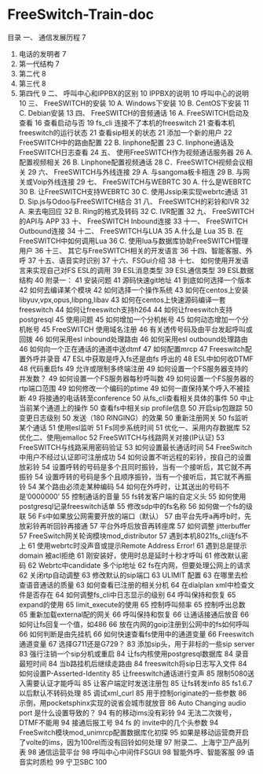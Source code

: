 # FreeSwitch-Train-doc
目录
一、 通信发展历程	7
  1.  电话的发明者	7
  2.  第一代结构	7
  3. 第二代	8
  4. 第三代	8
  5. 第四代	9
二、 呼叫中心和IPPBX的区别	10
  IPPBX的说明	10
  呼叫中心的说明	10
三、 FreeSWITCH的安装	10
  A. Windows下安装	10
  B. CentOS下安装	11
  C. Debian安装	13
四、 FreeSWITCH的音频通话	16
  A. FreeSWITCH启动及查看	16
  查看启动与否	19
  fs_cli 连接不了本机的freeswitch	21
  查看本机freeswitch的运行状态	21
  查看sip相关的状态	21
  添加一个新的用户	22
  FreeSWITCH中的路由配置	22
  B. linphone配置	23
  C. linphone通话及FreeSWITCH日志查看	24
五、 使用FreeSWITCH作为视频通话服务器	26
  A. 配置视频相关	26
  B. Linphone配置视频通话	28
  C．FreeSWITCH视频会议相关	29
六、 FreeSWITCH与外线连接	29
  A. 与sangoma板卡相连	29
  B. 与网关或Voip外线连接	29
七、 FreeSWITCH与WEBRTC	30
  A. 什么是WEBRTC	30
  B.  让FreeSWITCH支持WEBRTC	30
  C. 使用Jssip来实现webrtc通话	31
  D. Sip.js与Odoo与FreeSWITCH结合	31
八、 FreeSWITCH的彩铃和IVR	32
  A. 来去电回应	32
  B. Ring的格式及转码	32
  C. IVR配置	32
九、 FreeSWITCH的API与 APP	33
十、 FreeSWITCH Inbound连接	33
十一、 FreeSWITCH Outbound连接	34
十二、 FreeSWITCH与LUA	35
  A.什么是 Lua	35
  B. 在FreeSWITCH中如何调用Lua	36
  C. 使用lua与数据库协助FreeSWITCH管理用户	36
十三、 其它与FreeSWITCH相关的开发语言	36
十四、智能客服、外呼	37
十五、语音实时识别	37
十六、FSGui介绍	38
十七、 如何使用开发语言来实现自己对FS ESL的调用	39
  ESL消息类型	39
  ESL通信类型	39
  ESL数据结构	40
附录一：	41
安装问题	41
源码快速git地址	41
到底如何选择一个版本	42
如何去编译某个模块	42
如何选择一个操作系统	43
如何在centos上安装libyuv,vpx,opus,libpng,libav	43
如何在centos上快速源码编译一套freeswitch	44
如何让freeswitch支持h264	44
如何让freeswitch支持postgresql	45
使用问题	45
如何增加一个分机帐号	45
如何动态增加一个分机帐号	45
FreeSWITCH 使用域名注册	46
有关透传号码及由平台发起呼叫或回拨	46
如何采用esl inbound处理路由	46
如何采用esl outbound处理路由	46
如何向一个正在通话的通道中送dtmf	47
如何配置mrcp	47
Freeswitch配置外呼并录音	47
ESL中获取是呼入fs还是由fs 呼出的	48
ESL中如何收DTMF	48
代码重启fs	49
允许或限制多终端注册	49
如何设置一个FS服务器支持的并发数？	49
如何设置一个FS服务器每秒呼叫数	49
如何设置一个FS服务器的rtp端口范围	49
如何修改一个编码的ptime	49
如何一直保持某个呼入不被挂断	49
将接通的电话转至conference	50
从fs_cli查看相关具体的事件	50
中止当前某个通道上的操作	50
查看fs中相关sip profile信息	50
开启sip包跟踪	50
变更日志级别	50
发送（180 RINGING）的效果	50
重新注册网关	50
fs监听某个通话	51
使用esl监听	51
Fs同步系统时间	51
优化一、采用内存数据库	52
优化二、使用jemalloc	52
FreeSWITCH与线路网关对接(IP认证)	53
FreeSWITCH与线路采用密码验证	53
如何设置最长通话时间	54
FreeSwitch中用户不经过认证即可注册成功	54
如何设置不听远程的彩铃，按自己的设置放彩铃	54
设置呼转的号码是多个且同时振铃，当有一个接听后，其它就不再振铃	54
设置呼转的号码是多个且顺序振铃，当有一个接听后，其它就不再振铃	54
某个路由必须走某种编码	54
如何在外呼时，让其送出的号码不是’0000000’	55
控制通话的音量	55
fs转发客户端的自定义头	55
如何使用postgresql记录freeswitch话单	55
修改sdp中的fs名称	56
如何做一个fs的级联	56
Fs中如果放公网需要开放的端口（默认）	57
由平台先呼a再呼b时，先放彩铃再听回铃再接通	57
平台外呼后放音再转座席	57
如何调整 jitterbuffer	57
FreeSwitch网关轮询模块mod_distributor	57
遇到本机8021fs_cli连fs不上	61
使用webrtc时没声音或提示Remote Address Error!	61
遇到总是提示domain 被acl拒绝	61
刚安装好，使用时总是延时十秒才呼叫	61
修改默认密码	62
Webrtc中candidate 多个ip地址	62
fs在内网，但要处理公网上的请求	62
关闭rtp自动调整	63
修改默认的sip端口	63
ULIMIT 配置	63
在哪里去检查语音通话的质量	63
如何查看已注册的相关分机	64
在dialplan xml中检查文件是否存在	64
如何调整fs_cli中日志显示的级别	64
呼叫保持和恢复	65
expand的使用	65
limit_execute的使用	65
控制呼叫频率	65
控制呼出总数	65
重新加载external配的网关	66
呼叫保持和恢复	66
让通话接通后放音	66
如何让fs回复一个值，如486	66
放在内网的goip注册到公网中的fs如何呼叫	66
如何判断是由先挂机	66
如何快速查看fs使用中的通道变量	66
Freeswitch通道变量	67
选择G711还是G729？	83
添加sip头，用于非标的一些sip server	83
强行注销一个sip分机或重启	84
让fs内核使用postgresql数据库	84
录音最短时间	84
当b路挂机后继续走路由	84
freeswitch将sip日志写入文件	84
如何设置P-Asserted-Identity	85
让freeswitch通话进行变声	85
限制5080送入需要认证才能呼叫	85
让客户端定时发送注册包	85
让fs转发info	85
fs1.6.7以后默认不转码处理	85
调试xml_curl	85
用于控制originate的一些参数	86
示倒，用pocketsphinx实现的说省会城市就放音	86
Auto Changing audio port 是什么设置导致的？	94
有的移动ims没有彩铃	94
无法二次拨号，DTMF不能用	94
接通后报工号	94
fs 的 invite中的几个头参数	94
FreeSwitch模块mod_unimrcp配置数据库化初探	95
如果是移动运营商开启了volte的ims，因为100rel而没有回铃如何处理	97
附录二、上海宁卫产品列表	98
通信运营平台	98
呼叫中心中间件FSGUI	98
智能外呼、智能客服	99
语音实时质检	99
宁卫SBC	100

